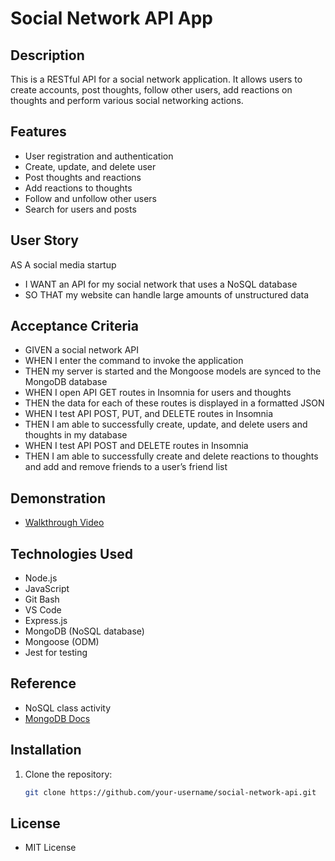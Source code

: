 # Social Network API App

## Description

This is a RESTful API for a social network application. It allows users to create accounts, post thoughts, follow other users, add reactions on thoughts and perform various social networking actions.

## Features

- User registration and authentication
- Create, update, and delete user 
- Post thoughts and reactions
- Add reactions to thoughts
- Follow and unfollow other users
- Search for users and posts

## User Story

AS A social media startup
- I WANT an API for my social network that uses a NoSQL database
- SO THAT my website can handle large amounts of unstructured data

## Acceptance Criteria

* GIVEN a social network API
* WHEN I enter the command to invoke the application
* THEN my server is started and the Mongoose models are synced to the MongoDB database
* WHEN I open API GET routes in Insomnia for users and thoughts
* THEN the data for each of these routes is displayed in a formatted JSON
* WHEN I test API POST, PUT, and DELETE routes in Insomnia
* THEN I am able to successfully create, update, and delete users and thoughts in my database
* WHEN I test API POST and DELETE routes in Insomnia
* THEN I am able to successfully create and delete reactions to thoughts and add and remove friends to a user’s friend list

## Demonstration
* [Walkthrough Video](https://drive.google.com/file/d/1zwqzSBWgx1iJiEsdkX3x9em5xzwrMwoU/view)

## Technologies Used

- Node.js
- JavaScript
- Git Bash
- VS Code
- Express.js
- MongoDB (NoSQL database)
- Mongoose (ODM)
- Jest for testing
## Reference
* NoSQL class activity
* [MongoDB Docs](https://mongoosejs.com/docs/)

## Installation

1. Clone the repository:

   ```bash
   git clone https://github.com/your-username/social-network-api.git

## License

* MIT License
